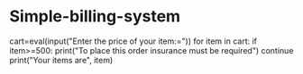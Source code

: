 # Simple-billing-system
cart=eval(input("Enter the price of your item:="))
for item in cart:
   if item>=500:
      print("To place this order insurance must be required")
      continue
   print("Your items are", item)
